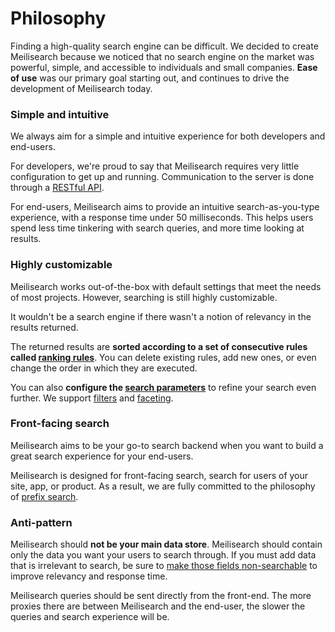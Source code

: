 # Philosophy

Finding a high-quality search engine can be difficult. We decided to create Meilisearch because we noticed that no search engine on the market was powerful, simple, and accessible to individuals and small companies. **Ease of use** was our primary goal starting out, and continues to drive the development of Meilisearch today.

### Simple and intuitive

We always aim for a simple and intuitive experience for both developers and end-users.

For developers, we're proud to say that Meilisearch requires very little configuration to get up and running. Communication to the server is done through a [RESTful API](/reference/api/overview.md).

For end-users, Meilisearch aims to provide an intuitive search-as-you-type experience, with a response time under 50 milliseconds. This helps users spend less time tinkering with search queries, and more time looking at results.

### Highly customizable

Meilisearch works out-of-the-box with default settings that meet the needs of most projects. However, searching is still highly customizable.

It wouldn't be a search engine if there wasn't a notion of relevancy in the results returned.

The returned results are **sorted according to a set of consecutive rules called [ranking rules](/learn/core_concepts/relevancy.md#ranking-rules)**. You can delete existing rules, add new ones, or even change the order in which they are executed.

You can also **configure the [search parameters](/reference/api/search.md)** to refine your search even further. We support [filters](/learn/advanced/filtering.md) and [faceting](/learn/advanced/faceted_search.md#faceted-search).

### Front-facing search

Meilisearch aims to be your go-to search backend when you want to build a great search experience for your end-users.

Meilisearch is designed for front-facing search, search for users of your site, app, or product. As a result, we are fully committed to the philosophy of [prefix search](https://en.wikipedia.org/wiki/Trie).

### Anti-pattern

Meilisearch should **not be your main data store**. Meilisearch should contain only the data you want your users to search through. If you must add data that is irrelevant to search, be sure to [make those fields non-searchable](/learn/configuration/displayed_searchable_attributes.md#searchable-fields) to improve relevancy and response time.

Meilisearch queries should be sent directly from the front-end. The more proxies there are between Meilisearch and the end-user, the slower the queries and search experience will be.
